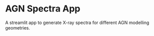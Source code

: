 # AGN Spectra App
A streamlit app to generate X-ray spectra for different AGN modelling geometries.
